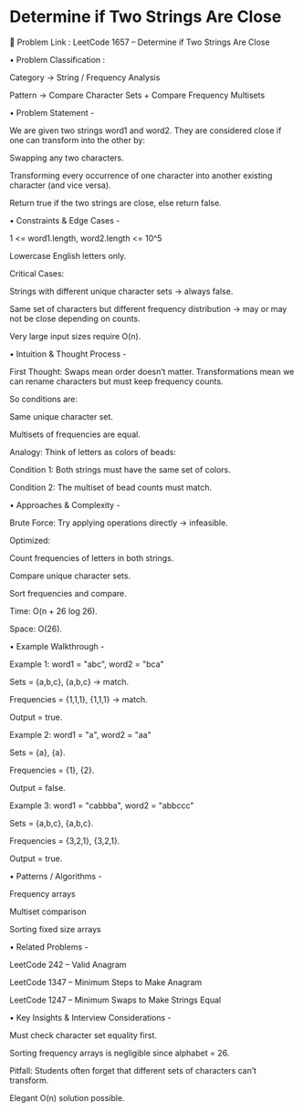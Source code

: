 # Determine if Two Strings Are Close

🔗 Problem Link : LeetCode 1657 – Determine if Two Strings Are Close

• Problem Classification :

Category → String / Frequency Analysis

Pattern → Compare Character Sets + Compare Frequency Multisets

• Problem Statement -

We are given two strings word1 and word2.
They are considered close if one can transform into the other by:

Swapping any two characters.

Transforming every occurrence of one character into another existing character (and vice versa).

Return true if the two strings are close, else return false.

• Constraints & Edge Cases -

1 <= word1.length, word2.length <= 10^5

Lowercase English letters only.

Critical Cases:

Strings with different unique character sets → always false.

Same set of characters but different frequency distribution → may or may not be close depending on counts.

Very large input sizes require O(n).

• Intuition & Thought Process -

First Thought:
Swaps mean order doesn’t matter.
Transformations mean we can rename characters but must keep frequency counts.

So conditions are:

Same unique character set.

Multisets of frequencies are equal.

Analogy:
Think of letters as colors of beads:

Condition 1: Both strings must have the same set of colors.

Condition 2: The multiset of bead counts must match.

• Approaches & Complexity -

Brute Force:
Try applying operations directly → infeasible.

Optimized:

Count frequencies of letters in both strings.

Compare unique character sets.

Sort frequencies and compare.

Time: O(n + 26 log 26).

Space: O(26).

• Example Walkthrough -

Example 1:
word1 = "abc", word2 = "bca"

Sets = {a,b,c}, {a,b,c} → match.

Frequencies = {1,1,1}, {1,1,1} → match.

Output = true.

Example 2:
word1 = "a", word2 = "aa"

Sets = {a}, {a}.

Frequencies = {1}, {2}.

Output = false.

Example 3:
word1 = "cabbba", word2 = "abbccc"

Sets = {a,b,c}, {a,b,c}.

Frequencies = {3,2,1}, {3,2,1}.

Output = true.

• Patterns / Algorithms -

Frequency arrays

Multiset comparison

Sorting fixed size arrays

• Related Problems -

LeetCode 242 – Valid Anagram

LeetCode 1347 – Minimum Steps to Make Anagram

LeetCode 1247 – Minimum Swaps to Make Strings Equal

• Key Insights & Interview Considerations -

Must check character set equality first.

Sorting frequency arrays is negligible since alphabet = 26.

Pitfall: Students often forget that different sets of characters can’t transform.

Elegant O(n) solution possible.